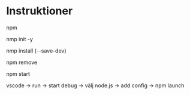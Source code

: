 # Instruktioner

npm

nmp init -y

nmp install <paketnamn> (--save-dev)

npm remove <paketnamn>

npm start



vscode -> run -> start debug -> välj node.js -> add config -> npm launch